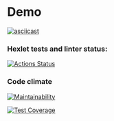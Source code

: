 # Demo
[![asciicast](https://asciinema.org/a/1yP4yAF1r0G1zreb05DUXYYKl.svg)](https://asciinema.org/a/1yP4yAF1r0G1zreb05DUXYYKl)

### Hexlet tests and linter status:
[![Actions Status](https://github.com/ivanprotsko/fullstack-javascript-project-46/workflows/hexlet-check/badge.svg)](https://github.com/ivanprotsko/fullstack-javascript-project-46/actions)

### Code climate
[![Maintainability](https://api.codeclimate.com/v1/badges/ab0dfa052a5ea2f43003/maintainability)](https://codeclimate.com/github/ivanprotsko/fullstack-javascript-project-46/maintainability)

[![Test Coverage](https://api.codeclimate.com/v1/badges/ab0dfa052a5ea2f43003/test_coverage)](https://codeclimate.com/github/ivanprotsko/fullstack-javascript-project-46/test_coverage)